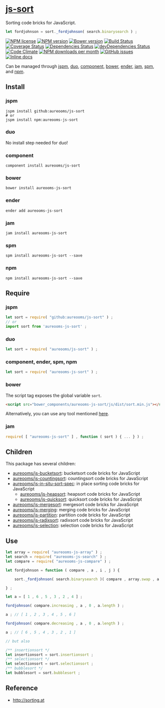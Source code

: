 [js-sort](http://aureooms.github.io/js-sort)
==

Sorting code bricks for JavaScript.

```js
let fordjohnson = sort._fordjohnson( search.binarysearch ) ;
```

[![NPM license](http://img.shields.io/npm/l/aureooms-js-sort.svg?style=flat)](https://raw.githubusercontent.com/aureooms/js-sort/master/LICENSE)
[![NPM version](http://img.shields.io/npm/v/aureooms-js-sort.svg?style=flat)](https://www.npmjs.org/package/aureooms-js-sort)
[![Bower version](http://img.shields.io/bower/v/aureooms-js-sort.svg?style=flat)](http://bower.io/search/?q=aureooms-js-sort)
[![Build Status](http://img.shields.io/travis/aureooms/js-sort.svg?style=flat)](https://travis-ci.org/aureooms/js-sort)
[![Coverage Status](http://img.shields.io/coveralls/aureooms/js-sort.svg?style=flat)](https://coveralls.io/r/aureooms/js-sort)
[![Dependencies Status](http://img.shields.io/david/aureooms/js-sort.svg?style=flat)](https://david-dm.org/aureooms/js-sort#info=dependencies)
[![devDependencies Status](http://img.shields.io/david/dev/aureooms/js-sort.svg?style=flat)](https://david-dm.org/aureooms/js-sort#info=devDependencies)
[![Code Climate](http://img.shields.io/codeclimate/github/aureooms/js-sort.svg?style=flat)](https://codeclimate.com/github/aureooms/js-sort)
[![NPM downloads per month](http://img.shields.io/npm/dm/aureooms-js-sort.svg?style=flat)](https://www.npmjs.org/package/aureooms-js-sort)
[![GitHub issues](http://img.shields.io/github/issues/aureooms/js-sort.svg?style=flat)](https://github.com/aureooms/js-sort/issues)
[![Inline docs](http://inch-ci.org/github/aureooms/js-sort.svg?branch=master&style=shields)](http://inch-ci.org/github/aureooms/js-sort)


Can be managed through [jspm](https://github.com/jspm/jspm-cli),
[duo](https://github.com/duojs/duo),
[component](https://github.com/componentjs/component),
[bower](https://github.com/bower/bower),
[ender](https://github.com/ender-js/Ender),
[jam](https://github.com/caolan/jam),
[spm](https://github.com/spmjs/spm),
and [npm](https://github.com/npm/npm).

## Install

### jspm
```terminal
jspm install github:aureooms/js-sort
# or
jspm install npm:aureooms-js-sort
```
### duo
No install step needed for duo!

### component
```terminal
component install aureooms/js-sort
```

### bower
```terminal
bower install aureooms-js-sort
```

### ender
```terminal
ender add aureooms-js-sort
```

### jam
```terminal
jam install aureooms-js-sort
```

### spm
```terminal
spm install aureooms-js-sort --save
```

### npm
```terminal
npm install aureooms-js-sort --save
```

## Require
### jspm
```js
let sort = require( "github:aureooms/js-sort" ) ;
// or
import sort from 'aureooms-js-sort' ;
```
### duo
```js
let sort = require( "aureooms/js-sort" ) ;
```

### component, ender, spm, npm
```js
let sort = require( "aureooms-js-sort" ) ;
```

### bower
The script tag exposes the global variable `sort`.
```html
<script src="bower_components/aureooms-js-sort/js/dist/sort.min.js"></script>
```
Alternatively, you can use any tool mentioned [here](http://bower.io/docs/tools/).

### jam
```js
require( [ "aureooms-js-sort" ] , function ( sort ) { ... } ) ;
```

## Children

This package has several children:

  - [aureooms/js-bucketsort](https://github.com/aureooms/js-bucketsort): bucketsort code bricks for JavaScript
  - [aureooms/js-countingsort](https://github.com/aureooms/js-countingsort): countingsort code bricks for JavaScript
  - [aureooms/js-in-situ-sort-spec](https://github.com/aureooms/js-in-situ-sort-spec): in place sorting code bricks for JavaScript
    - [aureooms/js-heapsort](https://github.com/aureooms/js-heapsort): heapsort code bricks for JavaScript
    - [aureooms/js-quicksort](https://github.com/aureooms/js-quicksort): quicksort code bricks for JavaScript
  - [aureooms/js-mergesort](https://github.com/aureooms/js-mergesort): mergesort code bricks for JavaScript
  - [aureooms/js-merging](https://github.com/aureooms/js-merging): merging code bricks for JavaScript
  - [aureooms/js-partition](https://github.com/aureooms/js-partition): partition code bricks for JavaScript
  - [aureooms/js-radixsort](https://github.com/aureooms/js-radixsort): radixsort code bricks for JavaScript
  - [aureooms/js-selection](https://github.com/aureooms/js-selection): selection code bricks for JavaScript


## Use

```js
let array = require( "aureooms-js-array" ) ;
let search = require( "aureooms-js-search" ) ;
let compare = require( "aureooms-js-compare" ) ;

let fordjohnson = function ( compare , a , i , j ) {

	sort._fordjohnson( search.binarysearch )( compare , array.swap , a , i , j ) ;

} ;

let a = [ 1 , 6 , 5 , 3 , 2 , 4 ] ;

fordjohnson( compare.increasing , a , 0 , a.length ) ;

a ; // [ 1 , 2 , 3 , 4 , 5 , 6 ]

fordjohnson( compare.decreasing , a , 0 , a.length ) ;

a ; // [ 6 , 5 , 4 , 3 , 2 , 1 ]

// but also

/** insertionsort */
let insertionsort = sort.insertionsort ;
/** selectionsort */
let selectionsort = sort.selectionsort ;
/** bubblesort */
let bubblesort = sort.bubblesort ;
```

## Reference

  - http://sorting.at

